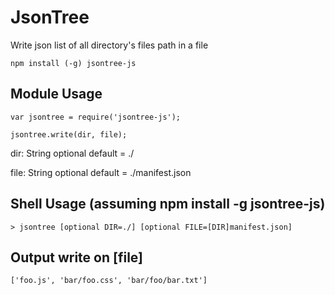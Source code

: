 JsonTree
========

Write json list of all directory's files path in a file

    npm install (-g) jsontree-js

## Module Usage

    var jsontree = require('jsontree-js');

    jsontree.write(dir, file);

dir: String optional default = ./

file: String optional default = ./manifest.json

## Shell Usage (assuming npm install -g jsontree-js)

    > jsontree [optional DIR=./] [optional FILE=[DIR]manifest.json]

## Output write on [file]

    ['foo.js', 'bar/foo.css', 'bar/foo/bar.txt']

